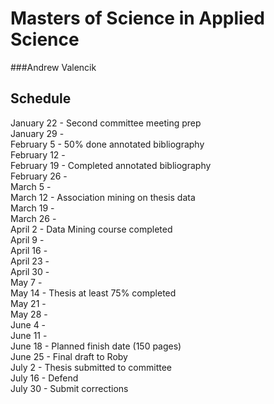 Masters of Science in Applied Science
=====================================
 
###Andrew Valencik  

Schedule
--------

January 22 - Second committee meeting prep  
January 29 -   
February  5 - 50% done annotated bibliography  
February 12 -   
February 19 - Completed annotated bibliography  
February 26 -   
March  5 -   
March 12 - Association mining on thesis data  
March 19 -   
March 26 -   
April  2 - Data Mining course completed  
April  9 -   
April 16 -   
April 23 -   
April 30 -   
May  7 -   
May 14 - Thesis at least 75% completed  
May 21 -   
May 28 -   
June  4 -   
June 11 -   
June 18 - Planned finish date (150 pages)  
June 25 - Final draft to Roby  
July  2 - Thesis submitted to committee  
July 16 - Defend  
July 30 - Submit corrections  
